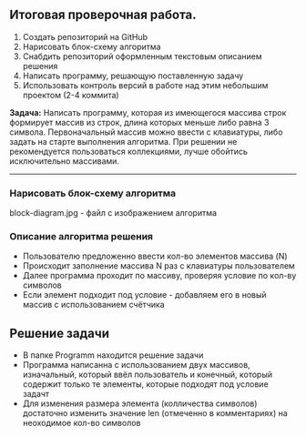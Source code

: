 ## Итоговая проверочная работа.

1. Создать репозиторий на GitHub
2. Нарисовать блок-схему алгоритма
3. Снабдить репозиторий оформленным текстовым описанием решения
4. Написать программу, решающую поставленную задачу
5. Использовать контроль версий в работе над этим небольшим проектом (2-4 коммита)

**Задача:** Написать программу, которая из имеющегося массива строк формирует массив из строк, длина которых меньше либо равна 3 символа. Первоначальный массив можно ввести с клавиатуры, либо задать на старте выполнения алгоритма. При решении не рекомендуется пользоваться коллекциями, лучше обойтись исключительно массивами.

---

### Нарисовать блок-схему алгоритма

block-diagram.jpg - файл с изображением алгоритма

### Описание алгоритма решения

- Пользователю предложенно ввести кол-во элементов массива (N)
- Происходит заполнение массива N раз с клавиатуры пользователем
- Далее программа проходит по массиву, проверяя условие по кол-ву символов
- Если элемент подходит под условие - добавляем его в новый массив с использованием счётчика

## Решение задачи

- В папке Programm находится решение задачи
- Программа написанна с использованием двух массивов, изначальный, который ввёл пользователь и конечный, который содержит только те элементы, которые подходят под условие задачт
- Для изменения размера элемента (колличества символов) достаточно изменить значение len (отмеченно в комментариях) на неоходимое кол-во символов
